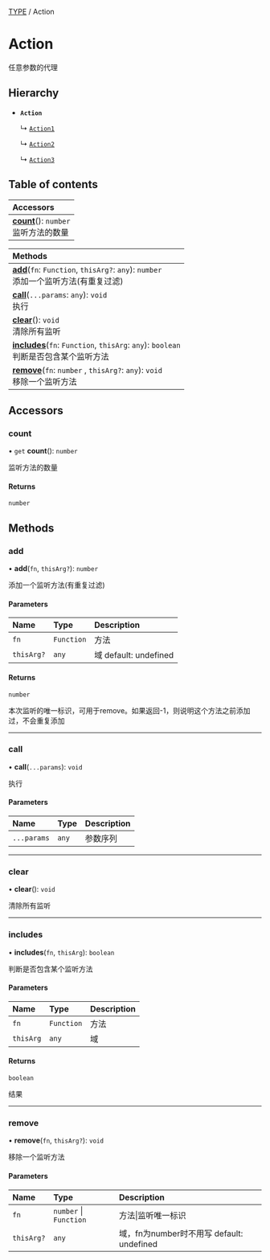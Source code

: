 [TYPE](../groups/Core.TYPE.md) / Action

# Action <Badge type="tip" text="Class" /> <Score text="Action" />

任意参数的代理

## Hierarchy

- **`Action`**

  ↳ [`Action1`](mw.Action1.md)

  ↳ [`Action2`](mw.Action2.md)

  ↳ [`Action3`](mw.Action3.md)

## Table of contents

| Accessors |
| :-----|
| **[count](mw.Action.md#count)**(): `number` <br> 监听方法的数量|

| Methods |
| :-----|
| **[add](mw.Action.md#add)**(`fn`: `Function`, `thisArg?`: `any`): `number` <br> 添加一个监听方法(有重复过滤)|
| **[call](mw.Action.md#call)**(`...params`: `any`): `void` <br> 执行|
| **[clear](mw.Action.md#clear)**(): `void` <br> 清除所有监听|
| **[includes](mw.Action.md#includes)**(`fn`: `Function`, `thisArg`: `any`): `boolean` <br> 判断是否包含某个监听方法|
| **[remove](mw.Action.md#remove)**(`fn`: `number` \, `thisArg?`: `any`): `void` <br> 移除一个监听方法|

## Accessors

### count <Score text="count" /> 

• `get` **count**(): `number` 

监听方法的数量


#### Returns

`number`

## Methods

### add <Score text="add" /> 

• **add**(`fn`, `thisArg?`): `number` 

添加一个监听方法(有重复过滤)


#### Parameters

| Name | Type | Description |
| :------ | :------ | :------ |
| `fn` | `Function` |  方法 |
| `thisArg?` | `any` |  域 default: undefined |

#### Returns

`number`

本次监听的唯一标识，可用于remove。如果返回-1，则说明这个方法之前添加过，不会重复添加

___

### call <Score text="call" /> 

• **call**(`...params`): `void` 

执行


#### Parameters

| Name | Type | Description |
| :------ | :------ | :------ |
| `...params` | `any` |  参数序列 |


___

### clear <Score text="clear" /> 

• **clear**(): `void` 

清除所有监听



___

### includes <Score text="includes" /> 

• **includes**(`fn`, `thisArg`): `boolean` 

判断是否包含某个监听方法


#### Parameters

| Name | Type | Description |
| :------ | :------ | :------ |
| `fn` | `Function` |  方法 |
| `thisArg` | `any` |  域 |

#### Returns

`boolean`

结果

___

### remove <Score text="remove" /> 

• **remove**(`fn`, `thisArg?`): `void` 

移除一个监听方法


#### Parameters

| Name | Type | Description |
| :------ | :------ | :------ |
| `fn` | `number` \| `Function` |  方法\|监听唯一标识 |
| `thisArg?` | `any` |  域，fn为number时不用写 default: undefined |

